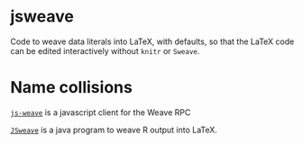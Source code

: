 # jsweave

Code to weave data literals into LaTeX, with defaults, so that the LaTeX code can be edited interactively without `knitr` or `Sweave`.

# Name collisions

[`js-weave`](https://www.npmjs.com/package/js-weave) is a javascript client for the Weave RPC

[`JSweave`](http://www.seinan-gu.ac.jp/~shito/jsweave/archives/manual.pdf) is a java program to weave R output into LaTeX.

<!-- done. -->
